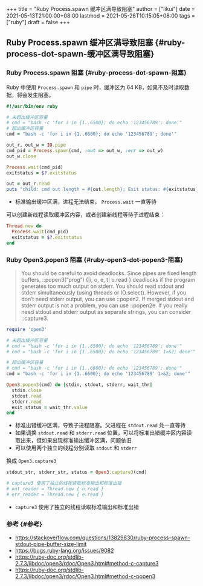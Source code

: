 +++
title = "Ruby Process.spawn 缓冲区满导致阻塞"
author = ["likui"]
date = 2021-05-13T21:00:00+08:00
lastmod = 2021-05-26T10:15:05+08:00
tags = ["ruby"]
draft = false
+++

## Ruby Process.spawn 缓冲区满导致阻塞 {#ruby-process-dot-spawn-缓冲区满导致阻塞}


### Ruby Process.spawn 阻塞 {#ruby-process-dot-spawn-阻塞}

Ruby 中使用 `Process.spawn` 和 `pipe` 时，缓冲区为 64 KB，如果不及时读取数据，将会发生阻塞。

```ruby
#!/usr/bin/env ruby

# 未超出缓冲区容量
# cmd = "bash -c 'for i in {1..6500}; do echo '123456789'; done'"
# 超出缓冲区容量
cmd = "bash -c 'for i in {1..6600}; do echo '123456789'; done'"

out_r, out_w = IO.pipe
cmd_pid = Process.spawn(cmd, :out => out_w, :err => out_w)
out_w.close

Process.wait(cmd_pid)
exitstatus = $?.exitstatus

out = out_r.read
puts "child: cmd out length = #{out.length}; Exit status: #{exitstatus}"
```

-   标准输出缓冲区满，进程无法结束， `Process.wait` 一直等待

可以创建新线程读取缓冲区内容，或者创建新线程等待子进程结束：

```ruby
Thread.new do
  Process.wait(cmd_pid)
  exitstatus = $?.exitstatus
end
```


### Ruby Open3.popen3 阻塞 {#ruby-open3-dot-popen3-阻塞}

> You should be careful to avoid deadlocks. Since pipes are fixed length buffers,
> ::popen3(“prog”) {|i, o, e, t| o.read } deadlocks if the program generates too much
> output on stderr. You should read stdout and stderr simultaneously (using threads or
> IO.select). However, if you don’t need stderr output, you can use ::popen2. If merged
> stdout and stderr output is not a problem, you can use ::popen2e. If you really need
> stdout and stderr output as separate strings, you can consider ::capture3.

```ruby
require 'open3'

# 未超出缓冲区容量
# cmd = "bash -c 'for i in {1..6500}; do echo '123456789'; done'"
# cmd = "bash -c 'for i in {1..6500}; do echo '123456789' 1>&2; done'"

# 超出缓冲区容量
# cmd = "bash -c 'for i in {1..6600}; do echo '123456789'; done'"
cmd = "bash -c 'for i in {1..6600}; do echo '123456789' 1>&2; done'"

Open3.popen3(cmd) do |stdin, stdout, stderr, wait_thr|
  stdin.close
  stdout.read
  stderr.read
  exit_status = wait_thr.value
end

```

-   标准出错缓冲区满，导致子进程阻塞。父进程在 `stdout.read` 处一直等待
-   如果调换 `stdout.read` 和 `stderr.read` 位置，可以将标准出错缓冲区内容读取出来，但如果出现标准输出缓冲区满，问题依旧
-   可以使用两个独立的线程分别读取 `stdout` 和 `stderr`

换成 `Open3.capture3`

```ruby
stdout_str, stderr_str, status = Open3.capture3(cmd)

# capture3 使用了独立的线程读取标准输出和标准出错
# out_reader = Thread.new { o.read }
# err_reader = Thread.new { e.read }
```

-   `capture3` 使用了独立的线程读取标准输出和标准出错


### 参考 {#参考}

-   <https://stackoverflow.com/questions/13829830/ruby-process-spawn-stdout-pipe-buffer-size-limit>
-   <https://bugs.ruby-lang.org/issues/9082>
-   <https://ruby-doc.org/stdlib-2.7.3/libdoc/open3/rdoc/Open3.html#method-c-capture3>
-   <https://ruby-doc.org/stdlib-2.7.3/libdoc/open3/rdoc/Open3.html#method-c-popen3>
